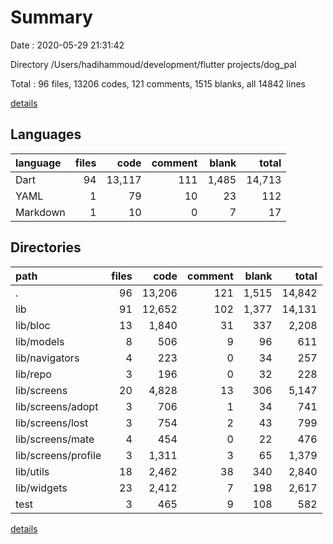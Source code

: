 # Summary

Date : 2020-05-29 21:31:42

Directory /Users/hadihammoud/development/flutter projects/dog_pal

Total : 96 files,  13206 codes, 121 comments, 1515 blanks, all 14842 lines

[details](details.md)

## Languages
| language | files | code | comment | blank | total |
| :--- | ---: | ---: | ---: | ---: | ---: |
| Dart | 94 | 13,117 | 111 | 1,485 | 14,713 |
| YAML | 1 | 79 | 10 | 23 | 112 |
| Markdown | 1 | 10 | 0 | 7 | 17 |

## Directories
| path | files | code | comment | blank | total |
| :--- | ---: | ---: | ---: | ---: | ---: |
| . | 96 | 13,206 | 121 | 1,515 | 14,842 |
| lib | 91 | 12,652 | 102 | 1,377 | 14,131 |
| lib/bloc | 13 | 1,840 | 31 | 337 | 2,208 |
| lib/models | 8 | 506 | 9 | 96 | 611 |
| lib/navigators | 4 | 223 | 0 | 34 | 257 |
| lib/repo | 3 | 196 | 0 | 32 | 228 |
| lib/screens | 20 | 4,828 | 13 | 306 | 5,147 |
| lib/screens/adopt | 3 | 706 | 1 | 34 | 741 |
| lib/screens/lost | 3 | 754 | 2 | 43 | 799 |
| lib/screens/mate | 4 | 454 | 0 | 22 | 476 |
| lib/screens/profile | 3 | 1,311 | 3 | 65 | 1,379 |
| lib/utils | 18 | 2,462 | 38 | 340 | 2,840 |
| lib/widgets | 23 | 2,412 | 7 | 198 | 2,617 |
| test | 3 | 465 | 9 | 108 | 582 |

[details](details.md)